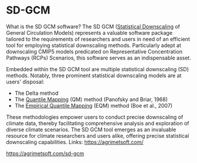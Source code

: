 # SD-GCM
What is the SD GCM software?
The SD GCM (<a href="https://agrimetsoft.com/sd-gcm" target="_blank">Statistical Downscaling</a> of General Circulation Models) represents a valuable software package tailored to the requirements of researchers and users in need of an efficient tool for employing statistical downscaling methods. Particularly adept at downscaling CMIP5 models predicated on Representative Concentration Pathways (RCPs) Scenarios, this software serves as an indispensable asset.

Embedded within the SD GCM tool are multiple statistical downscaling (SD) methods. Notably, three prominent statistical downscaling models are at users' disposal:

- The Delta method
- The <a href="https://agrimetsoft.com/sd-gcm" target="_blank">Quantile Mapping</a> (QM) method (Panofsky and Briar, 1968)
- The <a href="https://agrimetsoft.com/sd-gcm" target="_blank">Empirical Quantile Mapping</a> (EQM) method (Boe et al., 2007)

These methodologies empower users to conduct precise downscaling of climate data, thereby facilitating comprehensive analysis and exploration of diverse climate scenarios. The SD GCM tool emerges as an invaluable resource for climate researchers and users alike, offering precise statistical downscaling capabilities.
Links: 
https://agrimetsoft.com/

https://agrimetsoft.com/sd-gcm
